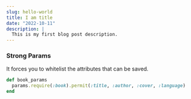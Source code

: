 ```yaml
---
slug: hello-world
title: I am title
date: "2022-10-11"
description: |
  This is my first blog post description.
---
```

### Strong Params
It forces you to whitelist the attributes that can be saved.
```ruby
def book_params
  params.require(:book).permit(:title, :author, :cover, :language)
end
``` 
